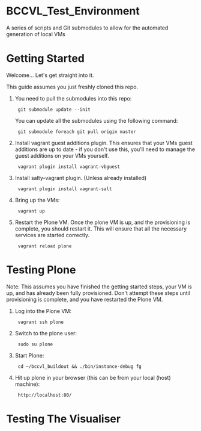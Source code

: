 BCCVL_Test_Environment
======================

A series of scripts and Git submodules to allow for the automated generation of local VMs

Getting Started
=========================

Welcome... Let's get straight into it.

This guide assumes you just freshly cloned this repo.

1. You need to pull the submodules into this repo:

		git submodule update --init

   You can update all the submodules using the following command:

		git submodule foreach git pull origin master

2. Install vagrant guest additions plugin. This
ensures that your VMs guest additions are up to date - if you don't use this, you'll
need to manage the guest additions on your VMs yourself.

		vagrant plugin install vagrant-vbguest

3. Install salty-vagrant plugin. (Unless already installed)

		vagrant plugin install vagrant-salt

4. Bring up the VMs:

		vagrant up

5. Restart the Plone VM. Once the plone VM is up, and the provisioning is complete,
you should restart it. This will ensure that all the necessary services are started
correctly.

		vagrant reload plone


Testing Plone
==========================

Note: This assumes you have finished the getting started steps, your VM is up, and has already been fully provisioned.
Don't attempt these steps until provisioning is complete, and you have restarted the Plone VM.

1. Log into the Plone VM:

		vagrant ssh plone

2. Switch to the plone user:

		sudo su plone

3. Start Plone:

		cd ~/bccvl_buildout && ./bin/instance-debug fg

4. Hit up plone in your browser (this can be from your local (host) machine):

		http://localhost:80/


Testing The Visualiser
==========================
